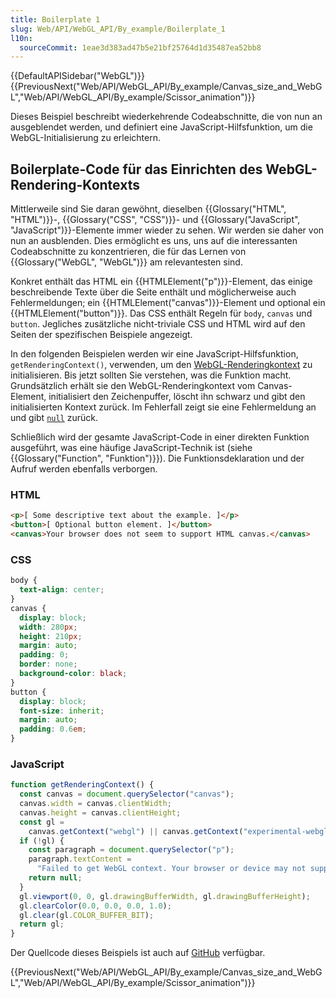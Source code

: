 ```yaml
---
title: Boilerplate 1
slug: Web/API/WebGL_API/By_example/Boilerplate_1
l10n:
  sourceCommit: 1eae3d383ad47b5e21bf25764d1d35487ea52bb8
---
```


{{DefaultAPISidebar("WebGL")}}{{PreviousNext("Web/API/WebGL_API/By_example/Canvas_size_and_WebGL","Web/API/WebGL_API/By_example/Scissor_animation")}}

Dieses Beispiel beschreibt wiederkehrende Codeabschnitte, die von nun an ausgeblendet werden, und definiert eine JavaScript-Hilfsfunktion, um die WebGL-Initialisierung zu erleichtern.

## Boilerplate-Code für das Einrichten des WebGL-Rendering-Kontexts

Mittlerweile sind Sie daran gewöhnt, dieselben {{Glossary("HTML", "HTML")}}-, {{Glossary("CSS", "CSS")}}- und {{Glossary("JavaScript", "JavaScript")}}-Elemente immer wieder zu sehen. Wir werden sie daher von nun an ausblenden. Dies ermöglicht es uns, uns auf die interessanten Codeabschnitte zu konzentrieren, die für das Lernen von {{Glossary("WebGL", "WebGL")}} am relevantesten sind.

Konkret enthält das HTML ein {{HTMLElement("p")}}-Element, das einige beschreibende Texte über die Seite enthält und möglicherweise auch Fehlermeldungen; ein {{HTMLElement("canvas")}}-Element und optional ein {{HTMLElement("button")}}. Das CSS enthält Regeln für `body`, `canvas` und `button`. Jegliches zusätzliche nicht-triviale CSS und HTML wird auf den Seiten der spezifischen Beispiele angezeigt.

In den folgenden Beispielen werden wir eine JavaScript-Hilfsfunktion, `getRenderingContext()`, verwenden, um den [WebGL-Renderingkontext](/de/docs/Web/API/WebGLRenderingContext) zu initialisieren. Bis jetzt sollten Sie verstehen, was die Funktion macht. Grundsätzlich erhält sie den WebGL-Renderingkontext vom Canvas-Element, initialisiert den Zeichenpuffer, löscht ihn schwarz und gibt den initialisierten Kontext zurück. Im Fehlerfall zeigt sie eine Fehlermeldung an und gibt [`null`](/de/docs/Web/JavaScript/Reference/Operators/null) zurück.

Schließlich wird der gesamte JavaScript-Code in einer direkten Funktion ausgeführt, was eine häufige JavaScript-Technik ist (siehe {{Glossary("Function", "Funktion")}}). Die Funktionsdeklaration und der Aufruf werden ebenfalls verborgen.

### HTML

```html
<p>[ Some descriptive text about the example. ]</p>
<button>[ Optional button element. ]</button>
<canvas>Your browser does not seem to support HTML canvas.</canvas>
```

### CSS

```css
body {
  text-align: center;
}
canvas {
  display: block;
  width: 280px;
  height: 210px;
  margin: auto;
  padding: 0;
  border: none;
  background-color: black;
}
button {
  display: block;
  font-size: inherit;
  margin: auto;
  padding: 0.6em;
}
```

### JavaScript

```js
function getRenderingContext() {
  const canvas = document.querySelector("canvas");
  canvas.width = canvas.clientWidth;
  canvas.height = canvas.clientHeight;
  const gl =
    canvas.getContext("webgl") || canvas.getContext("experimental-webgl");
  if (!gl) {
    const paragraph = document.querySelector("p");
    paragraph.textContent =
      "Failed to get WebGL context. Your browser or device may not support WebGL.";
    return null;
  }
  gl.viewport(0, 0, gl.drawingBufferWidth, gl.drawingBufferHeight);
  gl.clearColor(0.0, 0.0, 0.0, 1.0);
  gl.clear(gl.COLOR_BUFFER_BIT);
  return gl;
}
```

Der Quellcode dieses Beispiels ist auch auf [GitHub](https://github.com/idofilin/webgl-by-example/tree/master/boilerplate-1) verfügbar.

{{PreviousNext("Web/API/WebGL_API/By_example/Canvas_size_and_WebGL","Web/API/WebGL_API/By_example/Scissor_animation")}}
